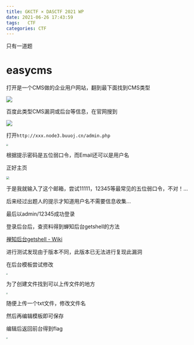 ```yaml
---
title: GKCTF × DASCTF 2021 WP
date: 2021-06-26 17:43:59
tags:	CTF
categories:	CTF
---
```


只有一道题

<!--more-->

# easycms

打开是一个CMS做的企业用户网站，翻到最下面找到CMS类型

![](GKCTF-×-DASCTF-2021-WP/1.jpg)

百度此类型CMS漏洞或后台等信息，在官网搜到

![](GKCTF-×-DASCTF-2021-WP/2.jpg)

打开`http://xxx.node3.buuoj.cn/admin.php`

<img src="GKCTF-×-DASCTF-2021-WP/3.jpg" style="zoom:33%;" />

根据提示密码是五位弱口令，而Email还可以是用户名

正好主页

<img src="GKCTF-×-DASCTF-2021-WP/4.jpg" style="zoom: 50%;" />

于是我就输入了这个邮箱，尝试11111，12345等最常见的五位弱口令，不对！...

后来经过出题人的提示才知道用户名不需要信息收集...

最后以admin/12345成功登录

登录后台后，查资料得到蝉知后台getshell的方法

[禅知后台getshell - Wiki](https://wiki.96.mk/Web安全/禅知/禅知后台getshell/)

进行测试发现由于版本不同，此版本已无法进行复现此漏洞

在后台模板尝试修改

<img src="GKCTF-×-DASCTF-2021-WP/5.jpg" style="zoom: 25%;" />

为了创建文件找到可以上传文件的地方

<img src="GKCTF-×-DASCTF-2021-WP/6.jpg" style="zoom: 25%;" />

随便上传一个txt文件，修改文件名

然后再编辑模板即可保存

编辑后返回前台得到flag

<img src="GKCTF-×-DASCTF-2021-WP/7.jpg" style="zoom: 25%;" />

